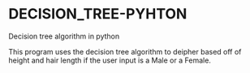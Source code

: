 # DECISION_TREE-PYHTON
Decision tree algorithm in python

This program uses the decision tree algorithm to deipher based off of height and hair length if the user input is a Male or a Female.

